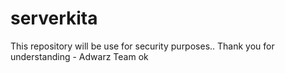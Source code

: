 # serverkita
This repository will be use for security purposes.. Thank you for understanding - Adwarz Team
ok

